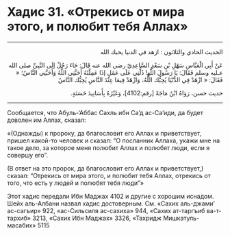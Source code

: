 <h1 class="hadith-header">Хадис 31. «Отрекись от мира этого, и полюбит тебя Aллаx» </h1>

<hr>

<p class="arabic-text" dir="rtl">
الحديث الحادي والثلاثون :
ازهد في الدنيا يحبك الله
</p>

<p class="arabic-text" dir="rtl">
عَنْ أَبِي الْعَبَّاسِ سَهْلِ بْنِ سَعْدٍ السَّاعِدِيّ رضي الله عنه قَالَ:
جَاءَ رَجُلٌ إلَى النَّبِيِّ صلى الله عـليه وسلم فَقَالَ: يَا رَسُولَ اللَّهِ‍! دُلَّنِي عَلَى عَمَلٍ إذَا عَمِلْتُهُ أَحَبَّنِي اللَّهُ وَأَحَبَّنِي النَّاسُ؛
« فَقَالَ: « ازْهَدْ فِي الدُّنْيَا يُحِبُّك اللَّهُ، وَازْهَدْ فِيمَا عِنْدَ النَّاسِ يُحِبُّك النَّاسُ 
</p>

<p class="arabic-subtext" dir="rtl">
حديث حسن، رَوَاهُ ابْنُ مَاجَهْ [رقم:4102]، وَغَيْرُهُ بِأَسَانِيدَ حَسَنَةٍ. 
</p>

<hr>

<p class="russian-text">
Сообщается, что Абуль-‘Аббас Сахль ибн Са’д ас-Са’иди, да будет доволен им Аллах, сказал: 
</p>

<p class="russian-text">
«(Однажды) к пророку, да благословит его Аллах и приветствует, пришел какой-то человек и сказал: “О посланник Аллаха, укажи мне на такое дело, за которое меня полюбит Аллах и полюбят люди, если я совершу его”.
</p>

<p class="russian-text">
(В ответ на это пророк, да благословит его Аллах и приветствует,) сказал: “Отрекись от мира этого, и полюбит тебя Aллаx, отрекись от того, что есть у людей и полюбят тебя люди”»
</p>

<p class="russian-subtext">
Этот хадис передали Ибн Маджах 4102 и другие с хорошим иснадом. Шейх аль-Албани назвал хадис достоверным. См. «Сахих аль-джами’ ас-сагъир» 922, «ас-Сильсиля ас-сахиха» 944, «Сахих ат-таргъиб ва-т-тархиб» 3213, «Сахих Ибн Маджах» 3326, «Тахридж Мишкатуль-масабих» 5115
</p>